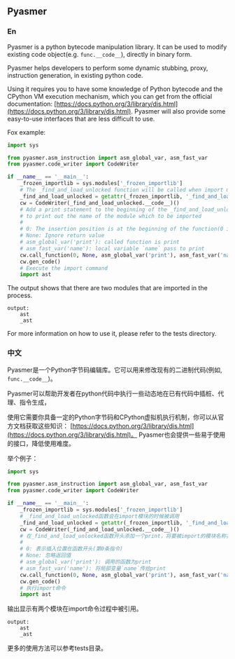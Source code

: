 ## Pyasmer

### En
Pyasmer is a python bytecode manipulation library.
It can be used to modify existing code object(e.g. `func.__code__`), directly in binary form.

Pyasmer helps developers to perform some dynamic stubbing, proxy, instruction generation, in existing python code.

Using it requires you to have some knowledge of Python bytecode and the CPython VM execution mechanism, 
which you can get from the official documentation:
[https://docs.python.org/3/library/dis.html](https://docs.python.org/3/library/dis.html).
Pyasmer will also provide some easy-to-use interfaces that are less difficult to use.

Fox example:
```python
import sys

from pyasmer.asm_instruction import asm_global_var, asm_fast_var
from pyasmer.code_writer import CodeWriter

if __name__ == '__main__':
    _frozen_importlib = sys.modules['_frozen_importlib']
    # The _find_and_load_unlocked function will be called when import module
    _find_and_load_unlocked = getattr(_frozen_importlib, '_find_and_load_unlocked')
    cw = CodeWriter(_find_and_load_unlocked.__code__)()
    # Add a print statement to the beginning of the _find_and_load_unlocked function 
    # to print out the name of the module which to be imported
    #
    # 0: The insertion position is at the beginning of the function(0 instruction)
    # None: Ignore return value
    # asm_global_var('print'): called function is print
    # asm_fast_var('name'): local variable `name` pass to print
    cw.call_function(0, None, asm_global_var('print'), asm_fast_var('name'))
    cw.gen_code()
    # Execute the import command
    import ast
```

The output shows that there are two modules that are imported in the process.
```shell
output:
    ast
    _ast
```

For more information on how to use it, please refer to the tests directory.


### 中文
Pyasmer是一个Python字节码编辑库。它可以用来修改现有的二进制代码(例如, `func.__code__`)。

Pyasmer可以帮助开发者在python代码中执行一些动态地在已有代码中插桩、代理、指令生成，

使用它需要你具备一定的Python字节码和CPython虚拟机执行机制，你可以从官方文档获取这些知识：
[https://docs.python.org/3/library/dis.html](https://docs.python.org/3/library/dis.html)。
Pyasmer也会提供一些易于使用的接口，降低使用难度。

举个例子：
```python
import sys

from pyasmer.asm_instruction import asm_global_var, asm_fast_var
from pyasmer.code_writer import CodeWriter

if __name__ == '__main__':
    _frozen_importlib = sys.modules['_frozen_importlib']
    # _find_and_load_unlocked函数会在import模块的时候被调用
    _find_and_load_unlocked = getattr(_frozen_importlib, '_find_and_load_unlocked')
    cw = CodeWriter(_find_and_load_unlocked.__code__)()
    # 在_find_and_load_unlocked函数开头添加一个print，将要被import的模块名称打印出来
    #
    # 0: 表示插入位置在函数开头(第0条指令)
    # None: 忽略返回值
    # asm_global_var('print'): 调用的函数为print
    # asm_fast_var('name'): 将局部变量`name`传给print
    cw.call_function(0, None, asm_global_var('print'), asm_fast_var('name'))
    cw.gen_code()
    # 执行import命令
    import ast
```

输出显示有两个模块在import命令过程中被引用。
```shell
output:
    ast
    _ast
```

更多的使用方法可以参考tests目录。
